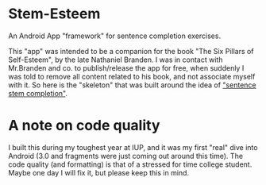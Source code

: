 # Stem-Esteem
An Android App "framework" for sentence completion exercises.

This "app" was intended to be a companion for the book "The Six Pillars of Self-Esteem", by the late Nathaniel Branden. I was in contact with Mr.Branden and co. to publish/release the app for free, when suddenly I was told to remove all content related to his book, and not associate myself with it. So here is the "skeleton" that was built around the idea of ["sentence stem completion"](https://en.wikipedia.org/wiki/Sentence_completion_tests).

# A note on code quality
I built this during my toughest year at IUP, and it was my first "real" dive into Android (3.0 and fragments were just coming out around this time). The code quality (and formatting) is that of a stressed for time college student. Maybe one day I will fix it, but please keep this in mind.
